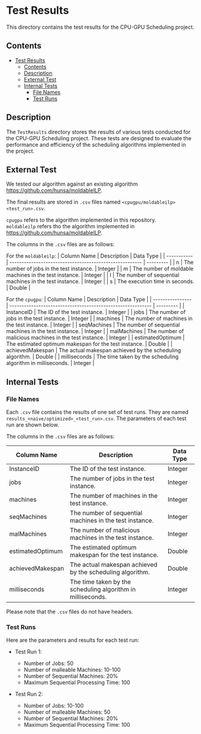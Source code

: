 # Test Results

This directory contains the test results for the CPU-GPU Scheduling project.

## Contents

- [Test Results](#test-results)
  - [Contents](#contents)
  - [Description](#description)
  - [External Test](#external-test)
  - [Internal Tests](#internal-tests)
    - [File Names](#file-names)
    - [Test Runs](#test-runs)

## Description

The `TestResults` directory stores the results of various tests conducted for the CPU-GPU Scheduling project. These tests are designed to evaluate the performance and efficiency of the scheduling algorithms implemented in the project.

## External Test

We tested our algorithm against an existing algorithm https://github.com/hunsa/moldableILP.

The final results are stored in `.csv` files named `<cpugpu/moldableilp><test_run>.csv`.

`cpugpu` refers to the algorithm implemented in this repository. \
`moldableilp` refers tho the algorithm implemented in https://github.com/hunsa/moldableILP.

The columns in the `.csv` files are as follows:

For the `moldableilp`:
| Column Name | Description                                             | Data Type |
| ----------- | ------------------------------------------------------- | --------- |
| n           | The number of jobs in the test instance.                | Integer   |
| m           | The number of moldable machines in the test instance.   | Integer   |
| l           | The number of sequential machines in the test instance. | Integer   |
| s           | The execution time in seconds.                          | Double    |

For the `cpugpu`:
| Column Name      | Description                                                 | Data Type |
| ---------------- | ----------------------------------------------------------- | --------- |
| InstanceID       | The ID of the test instance.                                | Integer   |
| jobs             | The number of jobs in the test instance.                    | Integer   |
| machines         | The number of machines in the test instance.                | Integer   |
| seqMachines      | The number of sequential machines in the test instance.     | Integer   |
| malMachines      | The number of malicious machines in the test instance.      | Integer   |
| estimatedOptimum | The estimated optimum makespan for the test instance.       | Double    |
| achievedMakespan | The actual makespan achieved by the scheduling algorithm.   | Double    |
| milliseconds     | The time taken by the scheduling algorithm in milliseconds. | Integer   |

## Internal Tests

### File Names

Each `.csv` file contains the results of one set of test runs. They are named `results_<naive/optimized>_<test_run>.csv`. The parameters of each test run are shown below.

The columns in the `.csv` files are as follows:

| Column Name      | Description                                                 | Data Type |
| ---------------- | ----------------------------------------------------------- | --------- |
| InstanceID       | The ID of the test instance.                                | Integer   |
| jobs             | The number of jobs in the test instance.                    | Integer   |
| machines         | The number of machines in the test instance.                | Integer   |
| seqMachines      | The number of sequential machines in the test instance.     | Integer   |
| malMachines      | The number of malicious machines in the test instance.      | Integer   |
| estimatedOptimum | The estimated optimum makespan for the test instance.       | Double    |
| achievedMakespan | The actual makespan achieved by the scheduling algorithm.   | Double    |
| milliseconds     | The time taken by the scheduling algorithm in milliseconds. | Integer   |

Please note that the `.csv` files do not have headers.

### Test Runs

Here are the parameters and results for each test run:

- Test Run 1:

  - Number of Jobs: 50
  - Number of malleable Machines: 10-100
  - Number of Sequential Machines: 20%
  - Maximum Sequential Processing Time: 100

- Test Run 2:
  - Number of Jobs: 10-100
  - Number of malleable Machines: 50
  - Number of Sequential Machines: 20%
  - Maximum Sequential Processing Time: 100
